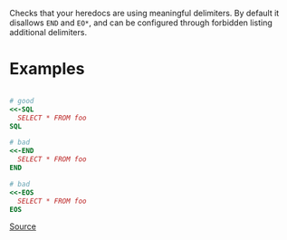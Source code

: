 
Checks that your heredocs are using meaningful delimiters.
By default it disallows `END` and `EO*`, and can be configured through
forbidden listing additional delimiters.

# Examples

```ruby

# good
<<-SQL
  SELECT * FROM foo
SQL

# bad
<<-END
  SELECT * FROM foo
END

# bad
<<-EOS
  SELECT * FROM foo
EOS
```

[Source](http://www.rubydoc.info/gems/rubocop/RuboCop/Cop/Naming/HeredocDelimiterNaming)